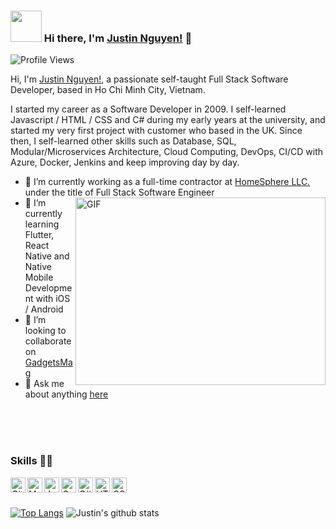 ### <img src="https://i.pinimg.com/originals/00/4b/17/004b173f6e3d6843df10114e087f30a8.gif" width="50" height="50" /> Hi there, I'm [Justin Nguyen!](https://github.com/JustinChasez) 👋
![Profile Views](https://hits.seeyoufarm.com/api/count/incr/badge.svg?url=https://github.com/JustinChasez/&title=Profile%20Views)

Hi, I'm [Justin Nguyen!](mailto:me@justinchasez.com), a passionate self-taught Full Stack Software Developer, based in Ho Chi Minh City, Vietnam.

I started my career as a Software Developer in 2009. I self-learned Javascript / HTML / CSS and C# during my early years at the university, and started my very first project with customer who based in the UK. Since then, I self-learned other skills such as Database, SQL, Modular/Microservices Architecture, Cloud Computing, DevOps, CI/CD with Azure, Docker, Jenkins and keep improving day by day.

- 🔭 I’m currently working as a full-time contractor at [HomeSphere LLC.](https://www.homesphere.com) under the title of Full Stack Software Engineer <img align="right" top="500" height="300" width="400" alt="GIF" src="https://media.giphy.com/media/SWoSkN6DxTszqIKEqv/giphy.gif">
- 🌱 I’m currently learning Flutter, React Native and Native Mobile Development with iOS / Android
- 👯 I’m looking to collaborate on [GadgetsMag](https://github.com/gadgetsmag.github.io)
- 💬 Ask me about anything [here](https://github.com/JustinChasez/JustinChasez/issues)
<br>
<br>
<br>

### Skills 👨‍💻

<img align="left" alt="GitHub" width="24px" src="https://cdn.jsdelivr.net/npm/simple-icons@3.2.0/icons/github.svg" />
<img align="left" alt="MySQL" width="24px" src="https://cdn.jsdelivr.net/npm/simple-icons@3.2.0/icons/mysql.svg" />
<img align="left" alt="JavaScript" width="24px" src="https://cdn.jsdelivr.net/npm/simple-icons@3.2.0/icons/javascript.svg" />
<img align="left" alt="C" width="24px" src="https://cdn.jsdelivr.net/npm/simple-icons@3.2.0/icons/c.svg" />
<img align="left" alt="C#" width="24px" src="https://cdn.jsdelivr.net/npm/simple-icons@3.2.0/icons/csharp.svg" />
<img align="left" alt="HTML" width="24px" src="https://cdn.jsdelivr.net/npm/simple-icons@3.2.0/icons/html5.svg" />
<img align="left" alt="CSS" width="24px" src="https://cdn.jsdelivr.net/npm/simple-icons@3.2.0/icons/css3.svg" />
<br>
<br>

[![Top Langs](https://github-readme-stats.vercel.app/api/top-langs/?username=JustinChasez&layout=compact&theme=highcontrast)](https://github.com/JustinChasez/)
![Justin's github stats](https://github-readme-stats.vercel.app/api?username=JustinChasez&count_private=true&show_icons=true&theme=highcontrast)
